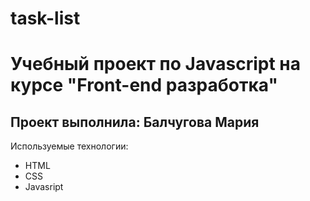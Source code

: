 # task-list 
# Учебный проект по Javascript на курсе "Front-end разработка"
## Проект выполнила: Балчугова Мария

Используемые технологии:
- HTML
- CSS
- Javasript
